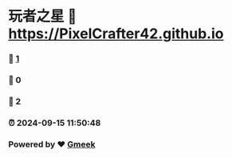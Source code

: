 # 玩者之星 :link: https://PixelCrafter42.github.io 
### :page_facing_up: [1](https://PixelCrafter42.github.io/tag.html) 
### :speech_balloon: 0 
### :hibiscus: 2 
### :alarm_clock: 2024-09-15 11:50:48 
### Powered by :heart: [Gmeek](https://github.com/Meekdai/Gmeek)
